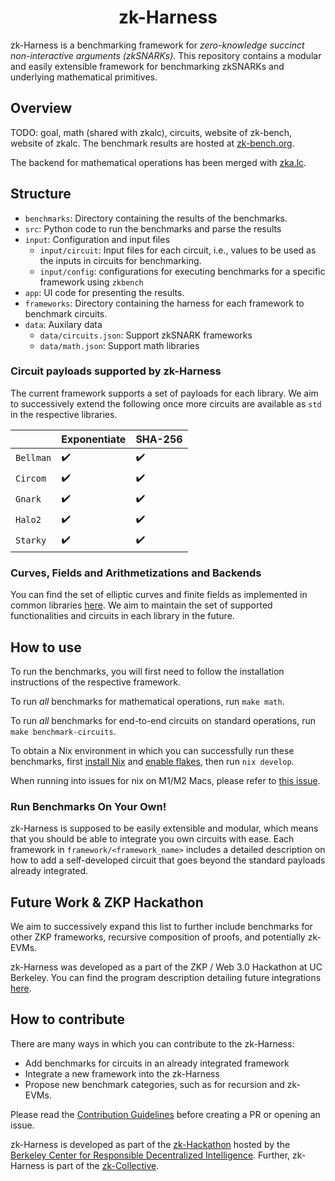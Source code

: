 <h1 align="center">zk-Harness</h1>

zk-Harness is a benchmarking framework for *zero-knowledge succinct non-interactive arguments (zkSNARKs)*. 
This repository contains a modular and easily extensible framework for benchmarking zkSNARKs and underlying mathematical primitives.

## Overview

TODO: goal, math (shared with zkalc), circuits, website of zk-bench, website of zkalc.
The benchmark results are hosted at [zk-bench.org](https://www.zk-bench.org).

The backend for mathematical operations has been merged with [zka.lc](https://zka.lc/).

## Structure

* `benchmarks`: Directory containing the results of the benchmarks.
* `src`: Python code to run the benchmarks and parse the results
* `input`: Configuration and input files
  - `input/circuit`: Input files for each circuit, i.e., values to be used as the inputs in circuits for benchmarking.
  - `input/config`: configurations for executing benchmarks for a specific framework using `zkbench`
* `app`: UI code for presenting the results.
* `frameworks`: Directory containing the harness for each framework to benchmark circuits.
* `data`: Auxilary data
  - `data/circuits.json`: Support zkSNARK frameworks
  - `data/math.json`: Support math libraries

### Circuit payloads supported by zk-Harness 

The current framework supports a set of payloads for each library.
We aim to successively extend the following once more circuits are available as `std` in the respective libraries.

|          | Exponentiate       | SHA-256           |
| -------- | ------------------ | ----------------- |
| `Bellman`| :heavy_check_mark: | :heavy_check_mark:|
| `Circom` | :heavy_check_mark: | :heavy_check_mark:|
| `Gnark`  | :heavy_check_mark: | :heavy_check_mark:|
| `Halo2`  | :heavy_check_mark: | :heavy_check_mark:|
| `Starky` | :heavy_check_mark: | :heavy_check_mark:|

### Curves, Fields and Arithmetizations and Backends

You can find the set of elliptic curves and finite fields as implemented in common libraries [here](https://docs.google.com/spreadsheets/d/1tq8lvcg88dE6D-EVJd61hBKhQxpDsZF16UMYpDXjef8/edit#gid=156416826).
We aim to maintain the set of supported functionalities and circuits in each library in the future.

## How to use

To run the benchmarks, you will first need to follow the installation instructions of the respective framework.

To run *all* benchmarks for mathematical operations, run `make math`.

To run *all* benchmarks for end-to-end circuits on standard operations, run `make benchmark-circuits`.

To obtain a Nix environment in which you can successfully run these benchmarks,
first [install Nix](https://nixos.org/download.html)
and [enable flakes](https://nixos.wiki/wiki/Flakes#Enable_flakes),
then run `nix develop`.

When running into issues for nix on M1/M2 Macs, please refer to [this issue](https://github.com/input-output-hk/plutus-pioneer-program/issues/40).  

### Run Benchmarks On Your Own!

zk-Harness is supposed to be easily extensible and modular, which means that you should be able to integrate you own circuits with ease.
Each framework in `framework/<framework_name>` includes a detailed description on how to add a self-developed circuit that goes beyond the standard payloads already integrated.


## Future Work & ZKP Hackathon

We aim to successively expand this list to further include benchmarks for other ZKP frameworks, recursive composition of proofs, and potentially zk-EVMs. 

zk-Harness was developed as a part of the ZKP / Web 3.0 Hackathon at UC Berkeley. You can find the program description detailing future integrations [here](https://drive.google.com/file/d/1Igm47dFXSOFAC_wldfUG4Y9OiITqlbQu/view).

## How to contribute

There are many ways in which you can contribute to the zk-Harness:

- Add benchmarks for circuits in an already integrated framework
- Integrate a new framework into the zk-Harness
- Propose new benchmark categories, such as for recursion and zk-EVMs.

Please read the [Contribution Guidelines](https://github.com/zkCollective/zk-Harness/blob/main/CONTRIBUTING.md) before creating a PR or opening an issue.

zk-Harness is developed as part of the [zk-Hackathon](https://rdi.berkeley.edu/zkp-web3-hackathon/) hosted by the [Berkeley Center for Responsible Decentralized Intelligence](https://rdi.berkeley.edu/).
Further, zk-Harness is part of the [zk-Collective](https://github.com/zkCollective/).
